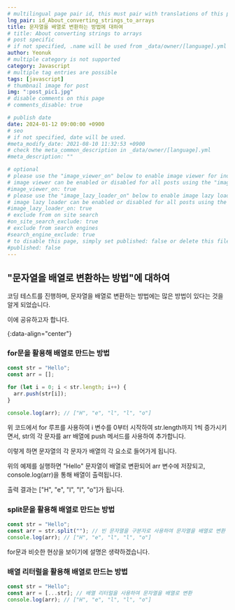 ```yaml
---
# multilingual page pair id, this must pair with translations of this page. (This name must be unique)
lng_pair: id_About_converting_strings_to_arrays
title: 문자열을 배열로 변환하는 방법에 대하여
# title: About converting strings to arrays
# post specific
# if not specified, .name will be used from _data/owner/[language].yml
author: Yeonuk
# multiple category is not supported
category: Javascript
# multiple tag entries are possible
tags: [javascript]
# thumbnail image for post
img: ":post_pic1.jpg"
# disable comments on this page
# comments_disable: true

# publish date
date: 2024-01-12 09:00:00 +0900
# seo
# if not specified, date will be used.
#meta_modify_date: 2021-08-10 11:32:53 +0900
# check the meta_common_description in _data/owner/[language].yml
#meta_description: ""

# optional
# please use the "image_viewer_on" below to enable image viewer for individual pages or posts (_posts/ or [language]/_posts folders).
# image viewer can be enabled or disabled for all posts using the "image_viewer_posts: true" setting in _data/conf/main.yml.
#image_viewer_on: true
# please use the "image_lazy_loader_on" below to enable image lazy loader for individual pages or posts (_posts/ or [language]/_posts folders).
# image lazy loader can be enabled or disabled for all posts using the "image_lazy_loader_posts: true" setting in _data/conf/main.yml.
#image_lazy_loader_on: true
# exclude from on site search
#on_site_search_exclude: true
# exclude from search engines
#search_engine_exclude: true
# to disable this page, simply set published: false or delete this file
#published: false
---
```


<!-- outline-start -->

## "문자열을 배열로 변환하는 방법"에 대하여

코딩 테스트를 진행하며, 문자열을 배열로 변환하는 방법에는 많은 방법이 있다는 것을 알게 되었습니다.

이에 공유하고자 합니다.

{:data-align="center"}

<!-- outline-end -->

### for문을 활용해 배열로 만드는 방법

```javascript
const str = "Hello";
const arr = [];

for (let i = 0; i < str.length; i++) {
  arr.push(str[i]);
}

console.log(arr); // ["H", "e", "l", "l", "o"]
```

위 코드에서 for 루프를 사용하여 i 변수를 0부터 시작하여 str.length까지 1씩 증가시키면서, str의 각 문자를 arr 배열에 push 메서드를 사용하여 추가합니다.

이렇게 하면 문자열의 각 문자가 배열의 각 요소로 들어가게 됩니다.

위의 예제를 실행하면 "Hello" 문자열이 배열로 변환되어 arr 변수에 저장되고, console.log(arr)을 통해 배열이 출력됩니다.

출력 결과는 ["H", "e", "l", "l", "o"]가 됩니다.

### split문을 활용해 배열로 만드는 방법

```javascript
const str = "Hello";
const arr = str.split(""); // 빈 문자열을 구분자로 사용하여 문자열을 배열로 변환
console.log(arr); // ["H", "e", "l", "l", "o"]
```

for문과 비슷한 현상을 보이기에 설명은 생략하겠습니다.

### 배열 리터럴을 활용해 배열로 만드는 방법

```javascript
const str = "Hello";
const arr = [...str]; // 배열 리터럴을 사용하여 문자열을 배열로 변환
console.log(arr); // ["H", "e", "l", "l", "o"]
```
